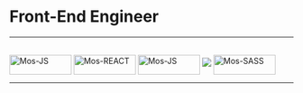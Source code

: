 # Front-End Engineer



<hr>

 
<div style="display: inline_block"><br>
 <img align= "center" alt="Mos-JS" height="35" width="110" src="https://img.shields.io/badge/JavaScript-323330?style=for-the-badge&logo=javascript&logoColor=F7DF1E">
 <img align= "center" alt="Mos-REACT" height="35" width="110" src="https://img.shields.io/badge/React-20232A?style=for-the-badge&logo=react&logoColor=61DAFB">
  <img align= "center" alt="Mos-JS" height="35" width="110" src="https://img.shields.io/badge/TypeScript-323330?style=for-the-badge&logo=javascript&logoColor=F7DF1E">
 <img src="![Codewars](https://img.shields.io/badge/Codewars-B1361E?style=for-the-badge&logo=codewars&logoColor=grey)">
 
  
  <img align= "center" alt="Mos-SASS" height="35" width="110" src="https://img.shields.io/badge/Sass-CC6699?style=for-the-badge&logo=sass&logoColor=white">

  
</div>

<hr>
  

 

  
